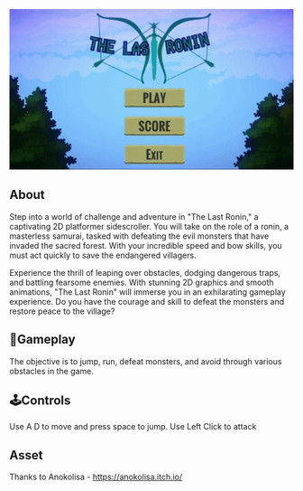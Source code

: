 <p align="center">
  <img src="LASTRONINGIF.gif" width="800" />
</p>

## About
Step into a world of challenge and adventure in "The Last Ronin," a captivating 2D platformer sidescroller. You will take on the role of a ronin, a masterless samurai, tasked with defeating the evil monsters that have invaded the sacred forest. With your incredible speed and bow skills, you must act quickly to save the endangered villagers.

Experience the thrill of leaping over obstacles, dodging dangerous traps, and battling fearsome enemies. 
With stunning 2D graphics and smooth animations, "The Last Ronin" will immerse you in an exhilarating gameplay experience. Do you have the courage and skill to defeat the monsters and restore peace to the village?

## 🎯Gameplay
The objective is to jump, run, defeat monsters, and avoid through various obstacles in the game.

## 🕹️Controls
Use A D to move and press space to jump.
Use Left Click to attack

## Asset
Thanks to
Anokolisa - https://anokolisa.itch.io/ 


